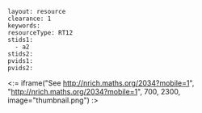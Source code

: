 ````
layout: resource
clearance: 1
keywords:
resourceType: RT12
stids1: 
  - a2
stids2:
pvids1:
pvids2:

````

<:= iframe("See http://nrich.maths.org/2034?mobile=1", "http://nrich.maths.org/2034?mobile=1", 700, 2300, image="thumbnail.png") :>

